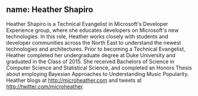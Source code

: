 name: Heather Shapiro
---
Heather Shapiro is a Technical Evangelist in Microsoft's Developer Experience group, where she educates developers on Microsoft's new technologies. In this role, Heather works closely with students and developer communities across the North East to understand the newest technologies and architectures. Prior to becoming a Technical Evangelist, Heather completed her undergraduate degree at Duke University and graduated in the Class of 2015. She received Bachelors of Science in Computer Science and Statistical Science, and completed an Honors Thesis about employing Bayesian Approaches to Understanding Music Popularity. Heather blogs at http://microheather.com and tweets at http://twitter.com/microheather.